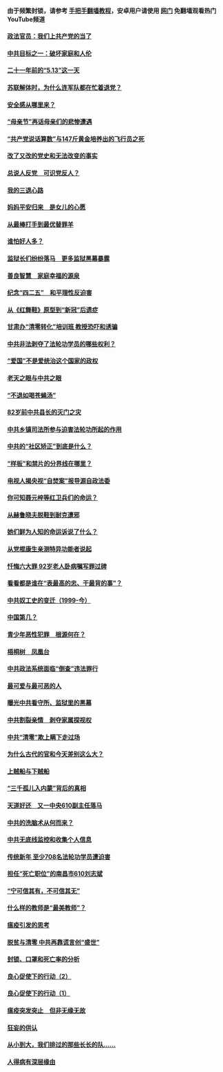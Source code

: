 #### 由于频繁封锁，请参考 [手把手翻墙教程](https://github.com/gfw-breaker/guides/wiki/)，安卓用户请使用 [网门](https://github.com/gfw-breaker/nogfw/blob/master/dl.md?t=05180301) 免翻墙观看热门YouTube频道 

#### [政法官员：我们上共产党的当了](../pages/19/425351.md?t=05180301) 

#### [中共目标之一：破坏家庭和人伦](../pages/19/424454.md?t=05180301) 

#### [二十一年前的“5.13”这一天](../pages/19/424814.md?t=05180301) 

#### [苏联解体时，为什么连军队都在忙着退党？](../pages/19/424335.md?t=05180301) 

#### [安全感从哪里来？](../pages/19/424336.md?t=05180301) 

#### [“母亲节”再话母亲们的悲惨遭遇](../pages/19/424234.md?t=05180301) 

#### [“共产党说话算数”与147斤黄金培养出的飞行员之死](../pages/19/424115.md?t=05180301) 

#### [改了又改的党史和无法改变的事实](../pages/19/424037.md?t=05180301) 

#### [总说人反党　可识党反人？](../pages/19/423820.md?t=05180301) 

#### [我的三退心路](../pages/19/423876.md?t=05180301) 

#### [妈妈平安归来　是女儿的心愿](../pages/19/423947.md?t=05180301) 

#### [从最棒打手到最优替罪羊](../pages/19/423819.md?t=05180301) 

#### [谁怕好人多？](../pages/19/423774.md?t=05180301) 

#### [监狱长们纷纷落马　更多监狱黑幕暴露](../pages/19/423787.md?t=05180301) 

#### [善良智慧　家庭幸福的源泉](../pages/19/423632.md?t=05180301) 

#### [纪念“四二五”　和平理性反迫害](../pages/19/423660.md?t=05180301) 

#### [从《红舞鞋》原型到“新冠”后遗症](../pages/19/423509.md?t=05180301) 

#### [甘肃办“清零转化”培训班 教授恐吓和诱骗](../pages/19/423498.md?t=05180301) 

#### [中共非法剥夺了法轮功学员的哪些权利？](../pages/19/423392.md?t=05180301) 

#### [“爱国”不是爱统治这个国家的政权](../pages/19/423029.md?t=05180301) 

#### [老天之眼与中共之眼](../pages/19/423378.md?t=05180301) 

#### [“不退如喝苍蝇汤”](../pages/19/423287.md?t=05180301) 

#### [82岁前中共县长的灭门之灾](../pages/19/423055.md?t=05180301) 

#### [中共乡镇司法所参与迫害法轮功所起的作用](../pages/19/423064.md?t=05180301) 

#### [中共的“社区矫正”到底是什么？](../pages/19/422870.md?t=05180301) 

#### [“样板”和禁片的分界线在哪里？](../pages/19/422704.md?t=05180301) 

#### [电视人揭央视“自焚案”报导源自政法委](../pages/19/422770.md?t=05180301) 

#### [你可知聂元梓等红卫兵们的命运？](../pages/19/422848.md?t=05180301) 

#### [从赫鲁晓夫脱鞋到耐克遭邪](../pages/19/422826.md?t=05180301) 

#### [她们鲜为人知的命运诉说了什么？](../pages/19/422754.md?t=05180301) 

#### [从党棍康生亲测特异功能者说起](../pages/19/422657.md?t=05180301) 

#### [忏悔六大罪 92岁老人卧病嘱写罪过碑](../pages/19/422750.md?t=05180301) 

#### [看看都是谁在“表最高的忠、干最背的事”？](../pages/19/422703.md?t=05180301) 

#### [中共奴工史的变迁（1999-今）](../pages/19/422656.md?t=05180301) 

#### [中国第几？](../pages/19/422496.md?t=05180301) 

#### [青少年恶性犯罪　根源何在？](../pages/19/422449.md?t=05180301) 

#### [梧桐树　凤凰台](../pages/19/422442.md?t=05180301) 

#### [中共政法系统面临“倒查”违法罪行](../pages/19/422497.md?t=05180301) 

#### [最可爱与最可恶的人](../pages/19/422448.md?t=05180301) 

#### [曝光中共看守所、监狱里的黑幕](../pages/19/422390.md?t=05180301) 

#### [中共割裂亲情　剥夺家属探视权](../pages/19/422364.md?t=05180301) 

#### [中共“清零”欺上瞒下走过场](../pages/19/422306.md?t=05180301) 

#### [为什么古代的官和今天差别这么大？](../pages/19/422228.md?t=05180301) 

#### [上贼船与下贼船](../pages/19/422276.md?t=05180301) 

#### [“三千孤儿入内蒙”背后的真相](../pages/19/422229.md?t=05180301) 

#### [天道好还　又一中央610副主任落马](../pages/19/422155.md?t=05180301) 

#### [中共的洗脑术从何而来？](../pages/19/422154.md?t=05180301) 

#### [中共无底线监控和收集个人信息](../pages/19/422039.md?t=05180301) 

#### [传统新年 至少708名法轮功学员遭迫害](../pages/19/421946.md?t=05180301) 

#### [担任“死亡职位”的南昌市610刘志斌](../pages/19/421957.md?t=05180301) 

#### [“宁可信其有，不可信其无”](../pages/19/421691.md?t=05180301) 

#### [什么样的教师是“最美教师”？](../pages/19/421755.md?t=05180301) 

#### [瘟疫引发的思考](../pages/19/421594.md?t=05180301) 

#### [脱贫与清零 中共再靠谎言创“盛世”](../pages/19/421590.md?t=05180301) 

#### [封锁、口罩和死亡率的分析](../pages/19/421495.md?t=05180301) 

#### [良心促使下的行动（2）](../pages/19/421361.md?t=05180301) 

#### [良心促使下的行动（1）](../pages/19/421302.md?t=05180301) 

#### [瘟疫突发突止　但非无缘无故](../pages/19/421281.md?t=05180301) 

#### [狂妄的供认](../pages/19/421199.md?t=05180301) 

#### [从小到大，我们排过的那些长长的队……](../pages/19/421243.md?t=05180301) 

#### [人得病有深层缘由](../pages/19/420864.md?t=05180301) 

